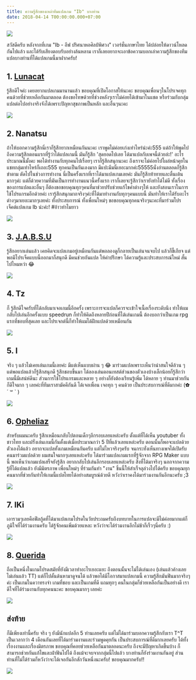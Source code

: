```yaml
---
title: ความรู้สึกของเหล่าทีมแปลเกม "Ib" บางท่าน
date: 2018-04-14 T00:00:00.000+07:00
---
```


![](/assets/images/ibfeel2/ibwater.jpg)

สวัสดีครับ หลังจากที่เกม "Ib - อีฟ ปริศนาหอศิลป์พิศวง" เวอร์ชั่นภาษาไทย ได้ปล่อยให้ดาวน์โหลดกันไปแล้ว และได้รับเสียงตอบรับอย่างล้นหลาม 
เราก็เลยอยากจะเอาข้อความบอกเล่าความรู้สึกของทีมแปลบางท่านที่ได้แปลเกมนี้มาฝากครับ!

## 1. [Lunacat](https://www.youtube.com/user/Boazolittlecat)

รู้สึกดีใจค่ะ เคยอยากแปลเกมมานานแล้ว ขอบคุณที่เปิดโอกาสให้นะคะ ขอบคุณเพื่อนๆในโปรเจคทุกคนด้วยที่ช่วยเหลือกันมาตลอด 
ต้องขอโทษด้วยที่ช่วงหลังๆเราไม่ค่อยได้เข้ามาในแชต หรือร่วมกับกลุ่มแปลต่อไปอย่างจริงจังได้เพราะปัญหาสุขภาพเป็นหลัก และอื่นๆนะคะ

![](/assets/images/ibfeel2/lunacat.jpg)

## 2. Nanatsu

ถ้าให้บอกความรู้สึกนี่เราก็รู้สึกยากเหมือนกันนะคะ เราพูดไม่ค่อยเก่งเท่าไหร่น่ะค่ะ555
แต่ถ้าให้พูดไปถึงความรู้สึกตอนแรกที่รู้ว่าได้แปลเกมนี้ มันก็รู้สึก 'สุดยอดไปเลย ได้มาแปลกับเพจนี้ด้วยล่ะ!' อะไรประมาณนี้มั้งคะ
พอได้ทำงานกับทุกคนไปเรื่อยๆ เราก็รู้สึกสนุกนะคะ ถึงเราจะไม่ค่อยไปโผล่หน้าคุยในแชทกลุ่มเท่าไหร่ก็เถอะ555
ทุกคนเป็นกันเองมาก มีแปะมีมนี่เยอะมากค่ะ55555นั่งอ่านตลอดก็รู้สึกขำตาม
ตัดไปในช่วงการทำงาน นี่เป็นครั้งแรกที่เราได้มาแปลเกมเลยค่ะ มันก็รู้สึกท้าทายและตื่นเต้นมากๆค่ะ
แต่ก็ด้วยความที่มันเป็นการทำงานแนวนี้ครั้งแรก เราก็เลยจะรู้สึกว่าเรายังทำได้ไม่ดี ทั้งเรื่องของการแปลและอื่นๆ
ก็ต้องขอขอบคุณทุกๆคนที่มาช่วยปรับช่วยแก้ไขคำต่างๆให้ และยังสอนเราในการใช้โปรแกรมอีกด้วยค่ะ
เรารู้สึกสนุกมากจริงๆค่ะที่ได้มาทำงานกับทุกๆคนแบบนี้ มันทำให้เราได้รับอะไรต่างๆมาเยอะมากๆเลยค่ะ
ทั้งประสบการณ์ ทั้งเพื่อนใหม่ๆ ขอขอบคุณทุกคนจริงๆนะคะที่มาร่วมโปรเจ็คต์แปลเกม Ib น่ะค่ะ! #อ้าวทำไมยาว

![](/assets/images/ibfeel2/nanatsu.jpg) 

## 3. [J.A.B.S.U](https://www.facebook.com/JABSketchU)

รู้สึกอยากเล่นแล้ว เคยคิดจะแปลเกมอยู่เหมือนกันแต่พอลองดูก็กลายเป็นเล่นจนจบไป 
แล้วก็ขี้เกียจ แต่พอมีโปรเจ็คแบบนี้ออกมาก็สนุกดี มีคนช่วยกันแปล ให้คำปรึกษา ได้ความรู้และประสบการณ์ใหม่ สั้นไปไหมหว่า 😂

![](/assets/images/ibfeel2/jabsu.png)

## 4. Tz
ก็ รู้สึกดีใจครับที่ได้กลับมาเจอเกมนี้อีกครั้ง เพราะการจะแปลก็ควรจะเข้าใจเนื้อเรื่องระดับนึง ทำให้ผมกลับไปเล่นอีกครั้งแบบ speedrun 
ก็ทำให้คิดถึงหลายปีก่อนที่ได้เล่นเกมนี้ ต้องบอกว่าเป็นเกม rpg แรกที่ชอบที่สุดเลย และโปรเจกต์นี้ก็ทำให้ผมได้ฝึกแปลด้วยเหมือนกัน

![](/assets/images/ibfeel2/tz.jpg)

## 5. I
จริง ๆ แล้วไม่เคยเล่นเกมนี้เลยค่ะ มีแต่เห็นแบบผ่าน ๆ 😂 มาร่วมแปลเพราะเห็นว่าน่าสนใจดีล้วน ๆ แต่พอแปลแล้วก็รู้สึกสนุกดี รู้สึกชอบขึ้นมา 
ได้ลองเล่นตอนเทสต์ส่วนของตัวเองบ้างเล็กน้อยก็รู้สึกว่าเกมนี้มีเสน่ห์ดีนะ ส่วนการใช้โปรแกรมและหลาย ๆ อย่างก็ยังต้องเรียนรู้เพิ่ม 
ได้หลาย ๆ ท่านมาช่วยกันก็ดีใจมาก ๆ เลยค่ะที่ทีมเราสามัคคีกันดี ได้เจอเพื่อน เจอทุก ๆ คนด้วย เป็นประสบการณ์ที่ดีมากค่ะ (✿´ ꒳ ` )

![](/assets/images/ibfeel2/I.jpg)

## 6. [Opheliaz](http://www.the-kitti.com) 
สำหรับผมนะครับ รู้สึกเหมือนกลับไปตอนเด็กๆอีกรอบเลยแหล่ะครับ ตั้งแต่ที่ได้เห็น youtuber ทั้งชาวไทย 
และฝรั่งเล่นเกมนี้กันตั้งแต่เมื่อประมาณกว่า 5 ปีที่แล้วเลยแหล่ะครับ ตอนนั้นก็พอจะแปลด้วยตัวเองได้แล้ว อยากจะแปลทั้งเกมเหมือนกันครับ แต่ไม่ไหวจริงๆครับ 
จนกระทั่งเห็นทางเพจได้เปิดรับคนมาร่วมแปลด้วย ผมสนใจมากๆเลยแหล่ะครับ ได้มาร่วมแปลเกมแรกที่รู้จักจาก RPG Maker แบบนี้ พอเห็นว่าเกมแปลเสร็จยังรู้สึก
อยากกลับไปเล่นอีกรอบเลยแหล่ะครับ สิ่งที่ได้มาจริงๆ นอกจากความรู้ที่ได้แปลแล้ว ยังมีมิตรภาพ เพื่อนใหม่ๆ ที่ร่วมกันทำ "งาน" ชิ้นนี้ให้สำเร็จลุล่วงไปได้ครับ 
ขอบคุณทุกคนมากที่ช่วยกันทำให้เกมนี้แปลไทยได้อย่างสมบูรณ์ด้วยดี หวังว่าเราคงได้มาร่วมงานกันอีกนะครับ ;3

![](/assets/images/ibfeel2/opheliaz.jpg)

## 7. IKi
เอารวมๆเลยคือฟีลกู้ดที่ได้มาแปลเกมโปรดในวัยประถมครับถึงบทบาทในการแปลจะมีไม่ค่อยมากแต่ก็ภูมิใจที่ได้ร่วมงานครับ ได้รู้จักคนเพิ่มด้วยแหละ 
หวังว่าจะได้ร่วมงานอีกไม่ช้าก็เร็วๆนี่ครับ :)

![](/assets/images/ibfeel2/IKi.jpg)

## 8. [Querida](https://www.facebook.com/Querida2013)
ถือเป็นหนึ่งในเกมโปรดสมัยที่ยังมีเวลาทำอะไรเยอะแยะ ถึงตอนนั้นจะไม่ได้เล่นเอง 
(เล่นแล้วค้างเลยไม่เล่นแล้ว TT) แต่ก็ไปดั้นด้นหามาดูจนได้ แล้วพอได้มีโอกาสมาแปลเกมนี้ ความรู้สีกมันฟินมากจริงๆ ค่ะ เป็นเกมในควาทรงจำ เกมที่ชอบ และเป็นเกมที่ดี 
แถมทุกๆ คนในกลุ่มก็ช่วยเหลือกันเป็นอย่างดี เราดีใจที่ได้ร่วมงานกับทุกคนนะคะ ขอบคุณมากๆ เลยค่ะ 

![](/assets/images/ibfeel2/querida.jpg)

## ส่งท้าย
ก็มีเพียงเท่านี้ครับ จริง ๆ ยังมีนักแปลอีก 5 ท่านเลยครับ แต่ไม่ได้มาร่วมบอกความรู้สึกกับเรา T^T เป็นเวลากว่า 4 เดือนกันเลยที่ได้มาร่วมงานและร่วมพูดคุยกัน 
เป็นประสบการณ์ที่ดีมากเลยครับ ได้ทั้งเรื่องงานและเรื่องมิตรภาพ ขอบคุณที่คอยช่วยเหลือกันมาตลอดนะครับ ถึงจะมีปัญหาเกิดขึ้นบ้าง ก็สามารถช่วยกันแก้ไขและฝ่าฟันไปได้ 
ถึงแม้จะจบจากกลุ่มนี้ไปแล้ว บางท่านก็ยังร่วมงานกันอยู่ ส่วนท่านที่ไม่ได้ร่วมก็หวังว่าจะได้เจอกันอีกสักวันหนึ่งนะครับ! ขอบคุณมากครับ!!

![](/assets/images/wezlogo2crop645.png)
